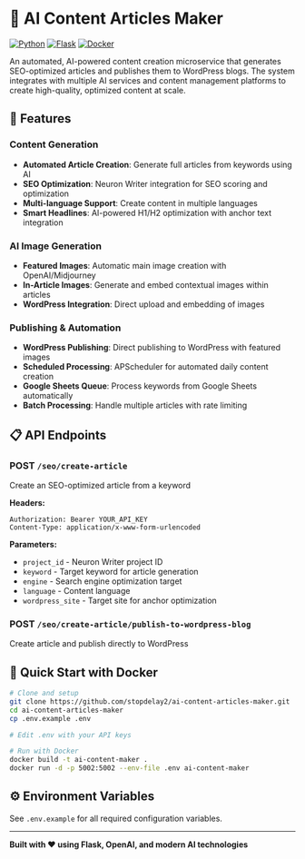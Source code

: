 # 🤖 AI Content Articles Maker

[![Python](https://img.shields.io/badge/Python-3.9+-blue.svg)](https://www.python.org)
[![Flask](https://img.shields.io/badge/Flask-3.1.0-green.svg)](https://flask.palletsprojects.com)
[![Docker](https://img.shields.io/badge/Docker-Ready-blue.svg)](https://www.docker.com)

An automated, AI-powered content creation microservice that generates SEO-optimized articles and publishes them to WordPress blogs. The system integrates with multiple AI services and content management platforms to create high-quality, optimized content at scale.

## 🚀 Features

### Content Generation
- **Automated Article Creation**: Generate full articles from keywords using AI
- **SEO Optimization**: Neuron Writer integration for SEO scoring and optimization  
- **Multi-language Support**: Create content in multiple languages
- **Smart Headlines**: AI-powered H1/H2 optimization with anchor text integration

### AI Image Generation
- **Featured Images**: Automatic main image creation with OpenAI/Midjourney
- **In-Article Images**: Generate and embed contextual images within articles
- **WordPress Integration**: Direct upload and embedding of images

### Publishing & Automation
- **WordPress Publishing**: Direct publishing to WordPress with featured images
- **Scheduled Processing**: APScheduler for automated daily content creation
- **Google Sheets Queue**: Process keywords from Google Sheets automatically
- **Batch Processing**: Handle multiple articles with rate limiting

## 📋 API Endpoints

### POST `/seo/create-article`
Create an SEO-optimized article from a keyword

**Headers:**
```
Authorization: Bearer YOUR_API_KEY
Content-Type: application/x-www-form-urlencoded
```

**Parameters:**
- `project_id` - Neuron Writer project ID
- `keyword` - Target keyword for article generation
- `engine` - Search engine optimization target
- `language` - Content language
- `wordpress_site` - Target site for anchor optimization

### POST `/seo/create-article/publish-to-wordpress-blog`
Create article and publish directly to WordPress

## 🐳 Quick Start with Docker

```bash
# Clone and setup
git clone https://github.com/stopdelay2/ai-content-articles-maker.git
cd ai-content-articles-maker
cp .env.example .env

# Edit .env with your API keys

# Run with Docker
docker build -t ai-content-maker .
docker run -d -p 5002:5002 --env-file .env ai-content-maker
```

## ⚙️ Environment Variables

See `.env.example` for all required configuration variables.

---
**Built with ❤️ using Flask, OpenAI, and modern AI technologies**

